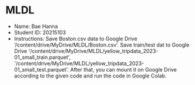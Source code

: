 # MLDL

* Name: Bae Hanna
* Student ID: 20215103
* Instructions: Save Boston.csv data to Google Drive ‘/content/drive/MyDrive/MLDL/Boston.csv’. Save train/test dat to Google Drive '/content/drive/MyDrive/MLDL/yellow_tripdata_2023-01_small_train.parquet', '/content/drive/MyDrive/MLDL/yellow_tripdata_2023-01_small_test.parquet'. After that, you can mount it on Google Drive according to the given code and run the code in Google Colab. 
